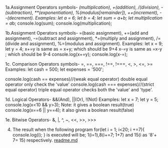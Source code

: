 1a.Assignment Operators symbols- *(multiplication), +(addition), /(division), -(subtraction), \*\*(exponentiation), %(modulus[remainder]), ++(increment), --(decrement).
Examples:
let a = 6;
let b = 4;
let sum = a+b;
let multiplication = a*b;
console.log(sum);
console.log(multiplication);

1b.Assignment Operators symbols- =(basic assignment), +=(add and assignment), -=(subtract and assignment), \*=(multiply and assignment), /=(divide and assignment), %=(modulus and assignment).
Examples:
let x = 9;
let y = 4;
x+=y is same as = x+y; which should be 9+4
x-=y is same as =x-y ; which should be 9-4
console.log(x+=y);
console.log(x-=);

1c. Comparison Operators symbols- =, ==, ===, !==, !===, <, >, <=, >=
Examples:
let cash = 500;
let expenses = '500';

console.log(cash == expenses)//(weak equal operator) double equal operator only check the 'value'
console.log(cash === expenses)//(strict equal operator) triple equal operator checks both the 'value' and 'type'.

1d. Logical Operators- &&(And), ||(Or), !(Not)
Examples:
let x = 7;
let y = 5;
console.log(x<10 && y>3); Note: it gives a boolean result(true)
console.log(x==6 || y==4); it also gives a boolean result(false)

1e. Bitwise Operators- &, |, ^, ~, <<, >>, >>>

4. The result when the following program
   for(let i = 1; i<20; i +=7){
   console.log(i);
   }
   is executed will be; 1(i=1),8(i+=7; 1+7) and 15(i as '8'+ 7= 15) respectively.
[readme.md](https://github.com/Zhanxunmei/Intermediate-Js/files/10911811/readme.md)
